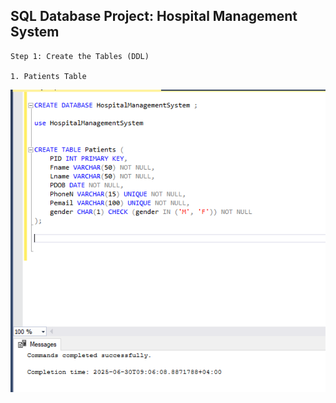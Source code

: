   
   ## SQL Database Project:  Hospital Management System

    Step 1: Create the Tables (DDL)

    1. Patients Table

   ![](image/1.png)